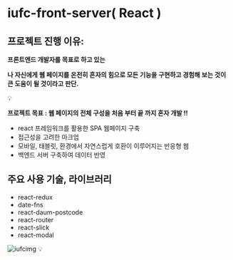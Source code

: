 # iufc-front-server( React )

## **프로젝트 진행 이유:**

**프론트엔드 개발자를 목표로 하고 있는**

**나 자신에게 웹 페이지를 온전히 혼자의 힘으로 모든 기능을 구현하고 경험해 보는 것이 큰 도움이 될 것이라고 판단.**

<aside>
💡

**프로젝트 목표 :  웹 페이지의 전체 구성을 처음 부터 끝 까지 혼자 개발 !!**

- react 프레임워크를 활용한 SPA 웹페이지 구축 
- 접근성을 고려한 마크업 
- 모바일, 태블릿, 환경에서 자연스럽게 호환이 이루어지는 반응형 웹 
- 백엔드 서버 구축하여 데이터 반영 
</aside>

## 주요 사용 기술, 라이브러리

- react-redux
- date-fns
- react-daum-postcode
- react-router
- react-slick
- react-modal

<aside>

![iufcimg](https://github.com/user-attachments/assets/450af721-a6ef-4c17-9677-871149729835)
💡
